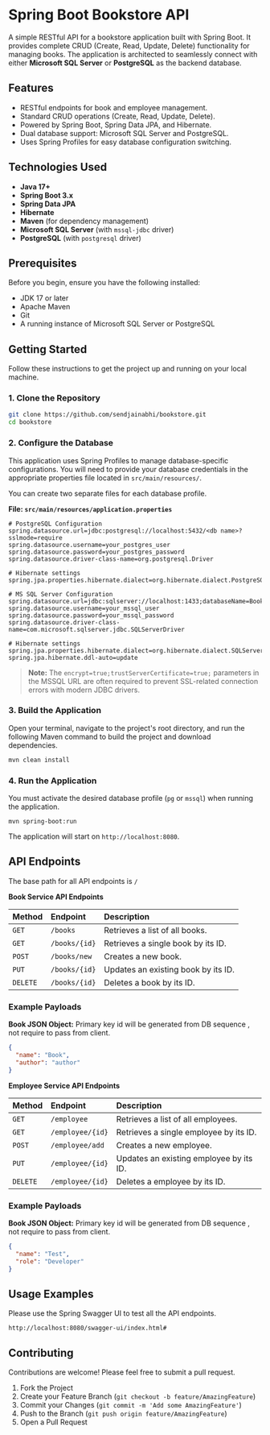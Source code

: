 # Spring Boot Bookstore API

A simple RESTful API for a bookstore application built with Spring Boot. It provides complete CRUD (Create, Read, Update, Delete) functionality for managing books. The application is architected to seamlessly connect with either **Microsoft SQL Server** or **PostgreSQL** as the backend database.

## Features

- RESTful endpoints for book and employee management.
- Standard CRUD operations (Create, Read, Update, Delete).
- Powered by Spring Boot, Spring Data JPA, and Hibernate.
- Dual database support: Microsoft SQL Server and PostgreSQL.
- Uses Spring Profiles for easy database configuration switching.

## Technologies Used

- **Java 17+**
- **Spring Boot 3.x**
- **Spring Data JPA**
- **Hibernate**
- **Maven** (for dependency management)
- **Microsoft SQL Server** (with `mssql-jdbc` driver)
- **PostgreSQL** (with `postgresql` driver)

## Prerequisites

Before you begin, ensure you have the following installed:

- JDK 17 or later
- Apache Maven
- Git
- A running instance of Microsoft SQL Server or PostgreSQL

## Getting Started

Follow these instructions to get the project up and running on your local machine.

### 1. Clone the Repository

```bash
git clone https://github.com/sendjainabhi/bookstore.git
cd bookstore
```

### 2. Configure the Database

This application uses Spring Profiles to manage database-specific configurations. You will need to provide your database credentials in the appropriate properties file located in `src/main/resources/`.

You can create two separate files for each database profile.



**File: `src/main/resources/application.properties`**
```properties
# PostgreSQL Configuration
spring.datasource.url=jdbc:postgresql://localhost:5432/<db name>?sslmode=require
spring.datasource.username=your_postgres_user
spring.datasource.password=your_postgres_password
spring.datasource.driver-class-name=org.postgresql.Driver

# Hibernate settings
spring.jpa.properties.hibernate.dialect=org.hibernate.dialect.PostgreSQLDialect

# MS SQL Server Configuration
spring.datasource.url=jdbc:sqlserver://localhost:1433;databaseName=BookstoreDB;encrypt=true;trustServerCertificate=true;
spring.datasource.username=your_mssql_user
spring.datasource.password=your_mssql_password
spring.datasource.driver-class-name=com.microsoft.sqlserver.jdbc.SQLServerDriver

# Hibernate settings
spring.jpa.properties.hibernate.dialect=org.hibernate.dialect.SQLServerDialect
spring.jpa.hibernate.ddl-auto=update
```
> **Note:** The `encrypt=true;trustServerCertificate=true;` parameters in the MSSQL URL are often required to prevent SSL-related connection errors with modern JDBC drivers.

### 3. Build the Application

Open your terminal, navigate to the project's root directory, and run the following Maven command to build the project and download dependencies.

```bash
mvn clean install
```

### 4. Run the Application

You must activate the desired database profile (`pg` or `mssql`) when running the application.

```
mvn spring-boot:run 
```

The application will start on `http://localhost:8080`.

## API Endpoints

The base path for all API endpoints is `/` 

**Book Service API Endpoints**

| Method   | Endpoint          | Description                        |
| :------- | :---------------- | :--------------------------------- |
| `GET`    | `/books`          | Retrieves a list of all books.     |
| `GET`    | `/books/{id}`     | Retrieves a single book by its ID. |
| `POST`   | `/books/new`      | Creates a new book.                |
| `PUT`    | `/books/{id}`     | Updates an existing book by its ID.|
| `DELETE` | `/books/{id}`     | Deletes a book by its ID.          |


### Example Payloads

**Book JSON Object:** Primary key id will be generated from DB sequence , not require to pass from client.
```json
{
  "name": "Book",
  "author": "author"
}

```

**Employee Service API Endpoints**

| Method   | Endpoint          | Description                        |
| :------- | :---------------- | :--------------------------------- |
| `GET`    | `/employee`          | Retrieves a list of all employees.     |
| `GET`    | `/employee/{id}`     | Retrieves a single employee by its ID. |
| `POST`   | `/employee/add`      | Creates a new employee.                |
| `PUT`    | `/employee/{id}`     | Updates an existing employee by its ID.|
| `DELETE` | `/employee/{id}`     | Deletes a employee by its ID.          |


### Example Payloads

**Book JSON Object:** Primary key id will be generated from DB sequence , not require to pass from client.
```json
{
  "name": "Test",
  "role": "Developer"
}

```

## Usage Examples 

Please use the Spring Swagger UI to test all the API endpoints.

```
http://localhost:8080/swagger-ui/index.html#

```


## Contributing

Contributions are welcome! Please feel free to submit a pull request.

1. Fork the Project
2. Create your Feature Branch (`git checkout -b feature/AmazingFeature`)
3. Commit your Changes (`git commit -m 'Add some AmazingFeature'`)
4. Push to the Branch (`git push origin feature/AmazingFeature`)
5. Open a Pull Request



